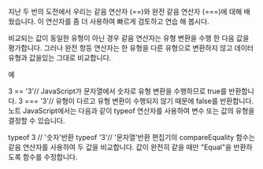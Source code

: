 지난 두 번의 도전에서 우리는 같음 연산자 (==)와 완전 같음 연산자 (===)에 대해 배웠습니다. 이 연산자를 좀 더 사용하여 빠르게 검토하고 연습 해 봅시다.

비교되는 값이 동일한 유형이 아닌 경우 같음 연산자는 유형 변환을 수행 한 다음 값을 평가합니다. 그러나 완전 항등 연산자는 한 유형을 다른 유형으로 변환하지 않고 데이터 유형과 값을있는 그대로 비교합니다.

예

3 == '3'// JavaScript가 문자열에서 숫자로 유형 변환을 수행하므로 true를 반환합니다.
3 === '3'// 유형이 다르고 유형 변환이 수행되지 않기 때문에 false를 반환합니다.
노트
JavaScript에서는 다음과 같이 typeof 연산자를 사용하여 변수 또는 값의 유형을 결정할 수 있습니다.

typeof 3 // '숫자'반환
typeof '3'// '문자열'반환
편집기의 compareEquality 함수는 같음 연산자를 사용하여 두 값을 비교합니다. 값이 완전히 같을 때만 "Equal"을 반환하도록 함수를 수정합니다.